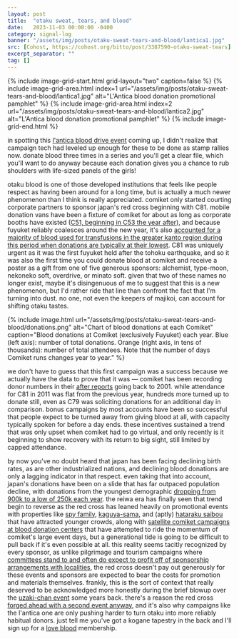 ```yaml
---
layout: post
title:  "otaku sweat, tears, and blood"
date:   2023-11-03 00:00:00 -0400
category: signal-log
banner: "/assets/img/posts/otaku-sweat-tears-and-blood/lantica1.jpg"
src: [Cohost, https://cohost.org/bitto/post/3387590-otaku-sweat-tears]
excerpt_separator: ""
tag: []
---
```


{% include image-grid-start.html grid-layout="two" caption=false %}
{% include image-grid-area.html index=1 url="/assets/img/posts/otaku-sweat-tears-and-blood/lantica1.jpg" alt="L'Antica blood donation promotional pamphlet" %}
{% include image-grid-area.html index=2 url="/assets/img/posts/otaku-sweat-tears-and-blood/lantica2.jpg" alt="L'Antica blood donation promotional pamphlet" %}
{% include image-grid-end.html %}

in spotting this [l'antica blood drive event](https://www.bs.jrc.or.jp/kk/bbc/2023/10/stamp.html) coming up, I didn't realize that campaign tech had leveled up enough for these to be done as stamp rallies now. donate blood three times in a series and you'll get a clear file, which you'll want to do anyway because each donation gives you a chance to rub shoulders with life-sized panels of the girls!

otaku blood is one of those developed institutions that feels like people respect as having been around for a long time, but is actually a much newer phenomenon than I think is really appreciated. comiket only started courting corporate partners to sponsor japan's red cross beginning with C81. mobile donation vans have been a fixture of comiket for about as long as corporate booths have existed ([C51, beginning in C53 the year after](https://www.comiket.co.jp/info-a/BloodDonation.html)), and because fuyuket reliably coalesces around the new year, it's also [accounted for a majority of blood used for transfusions in the greater kanto region during this period when donations are typically at their lowest](https://www.oricon.co.jp/special/54149/). C81 was uniquely urgent as it was the first fuyuket held after the tohoku earthquake, and so it was also the first time you could donate blood at comiket and receive a poster as a gift from one of five generous sponsors: alchemist, type-moon, nekoneko soft, overdrive, or minato soft. given that two of these names no longer exist, maybe it's disingenuous of me to suggest that this is a new phenomenon, but I'd rather ride that line than confront the fact that I'm turning into dust. no one, not even the keepers of majikoi, can account for shifting otaku tastes.

{% include image.html url="/assets/img/posts/otaku-sweat-tears-and-blood/donations.png" alt="Chart of blood donations at each Comiket" caption="Blood donations at Comiket (exclusively Fuyuket) each year. Blue (left axis): number of total donations. Orange (right axis, in tens of thousands): number of total attendees. Note that the number of days Comiket runs changes year to year." %}

we don't have to guess that this first campaign was a success because we actually have the data to prove that it was — comiket has been recording donor numbers in their [after reports](https://www.comiket.co.jp/archives/Chronology.html) going back to 2001. while attendance for C81 in 2011 was flat from the previous year, hundreds more turned up to donate still, even as C79 was soliciting donations for an additional day in comparison. bonus campaigns by most accounts have been so successful that people expect to be turned away from giving blood at all, with capacity typically spoken for before a day ends. these incentives sustained a trend that was only upset when comiket had to go virtual, and only recently is it beginning to show recovery with its return to big sight, still limited by capped attendance.

by now you've no doubt heard that japan has been facing declining birth rates, as are other industrialized nations, and declining blood donations are only a lagging indicator in that respect. even taking that into account, japan's donations have been on a slide that has far outpaced population decline, with donations from the youngest demographic [dropping from 900k to a low of 250k each year](https://www.mhlw.go.jp/stf/seisakunitsuite/bunya/0000063233.html). the reiwa era has finally seen that trend begin to reverse as the red cross has leaned heavily on promotional events with properties like [spy family](https://www.jrc.or.jp/donation/blood/news/2023/0912_035207.html), [kaguya-sama](https://www.jrc.or.jp/donation/blood/news/220301_002121.html), and (aptly) [hataraku saibou](https://animeanime.jp/article/2019/02/25/43652.html) that have attracted younger crowds, along with [satellite comiket campaigns at blood donation centers](https://www.c-agent.net/kenketsu/index.html) that have attempted to ride the momentum of comiket's large event days, but a generational tide is going to be difficult to pull back if it's even possible at all. this reality seems tacitly recognized by every sponsor, as unlike pilgrimage and tourism campaigns where [committees stand to and often do expect to profit off of sponsorship arrangements with localities](https://www.tandfonline.com/doi/full/10.1080/09555803.2014.962567), the red cross doesn't pay out generously for these events and sponsors are expected to bear the costs for promotion and materials themselves. frankly, this is the sort of context that really deserved to be acknowledged more honestly during the brief blowup over the [uzaki-chan event](https://www.animenewsnetwork.com/interest/2019-10-16/busty-uzaki-chan-wants-to-hang-out-blood-donation-drive-poster-sparks-online-debate/.152264) some years back. there's a reason the red cross [forged ahead with a second event anyway](https://www.bs.jrc.or.jp/ktks/kanagawa/2020/01/-21229.html), and it's also why campaigns like the l'antica one are only pushing harder to turn otaku into more reliably habitual donors. just tell me you've got a kogane tapestry in the back and I'll sign up for a [love blood](https://www.jrc.or.jp/donation/club/) membership.